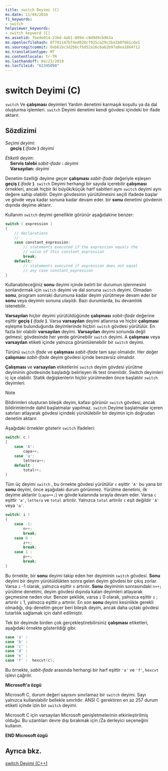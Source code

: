 ```yaml
---
title: switch Deyimi (C)
ms.date: 11/04/2016
f1_keywords:
- switch
helpviewer_keywords:
- switch keyword [C]
ms.assetid: fbede014-23bd-4ab1-8094-c8d9d9cb963a
ms.openlocfilehash: 0f781147bf4ed020cf925ca29c2ba1b0f601cde1
ms.sourcegitcommit: 0ab61bc3d2b6cfbd52a16c6ab2b97a8ea1864f12
ms.translationtype: MT
ms.contentlocale: tr-TR
ms.lasthandoff: 04/23/2019
ms.locfileid: "62345090"
---
```

# <a name="switch-statement-c"></a>switch Deyimi (C)

`switch` Ve **çalışması** deyimleri Yardım denetimi karmaşık koşullu ya da dal oluşturma işlemleri. `switch` Deyimi denetimi kendi gövdesi içindeki bir ifade aktarır.

## <a name="syntax"></a>Sözdizimi

*Seçimi deyimi*:<br/>
&nbsp;&nbsp;&nbsp;&nbsp;**geçiş (** *ifade* **)** *deyimi*

*Etiketli deyim*:<br/>
&nbsp;&nbsp;&nbsp;&nbsp;**Servis talebi** *sabit-ifade* **:** *deyimi*<br/>
&nbsp;&nbsp;&nbsp;&nbsp;**Varsayılan:** *deyimi*

Denetim özelliği deyime geçer **çalışması** *sabit-ifade* değeriyle eşleşen **geçiş (** *ifade* **)**. `switch` Deyimi herhangi bir sayıda içerebilir **çalışması** örnekleri, ancak hiçbir iki büyük/küçük harf sabitleri aynı `switch` deyimi aynı değere sahip olabilir. Deyim gövdesinin yürütülmesini seçili ifadede başlar ve gövde veya kadar sonuna kadar devam eder. bir **sonu** denetimi gövdenin dışında deyime aktarır.

Kullanım `switch` deyimi genellikle görünür aşağıdakine benzer:

```C
switch ( expression )
{
    // declarations
    // . . .
    case constant_expression:
        // statements executed if the expression equals the
        // value of this constant_expression
        break;
    default:
        // statements executed if expression does not equal
        // any case constant_expression
}
```

Kullanabileceğiniz **sonu** deyimi içinde belirli bir durumun işlenmesini sonlandırmak için `switch` deyimi ve dal sonuna `switch` deyimi. Olmadan **sonu**, program sonraki durumuna kadar deyim yürütmeye devam eder bir **sonu** veya deyimin sonuna ulaşıldı. Bazı durumlarda, bu devamlılık istenebilir.

**Varsayılan** hiçbir deyimi yürütüldüğünde **çalışması** *sabit-ifade* değerine eşittir **geçiş (**  *ifade* **)**. Varsa **varsayılan** deyimi atlanırsa ve hiçbir **çalışması** eşleşme bulunduğunda deyimlerinde hiçbiri `switch` gövdesi yürütülür. En fazla bir olabilir **varsayılan** deyimi. **Varsayılan** deyimi sonunda değil gelmesi; gövdesinde her yerde görünebilir `switch` deyimi. A **çalışması** veya **varsayılan** etiketi içinde yalnızca görüntülenebilir bir `switch` deyimi.

Türünü `switch` *ifade* ve **çalışması** *sabit-ifade* tam sayı olmalıdır. Her değer **çalışması** *sabit-ifade* deyim gövdesi içinde benzersiz olmalıdır.

**Çalışması** ve **varsayılan** etiketlerini `switch` deyim gövdesi yürütme deyiminin gövdesinde başladığı belirleyen ilk test önemlidir. Switch deyimleri iç içe olabilir. Statik değişkenlerin hiçbir yürütmeden önce başlatılır `switch` deyimleri.

> [!NOTE]
> Bildirimleri oluşturan bileşik deyim, kafası görünür `switch` gövdesi, ancak bildirimlerinde dahil başlatmalar yapılmaz. `switch` Deyime başlatmalar içeren satırları atlayarak gövdesi içindeki yürütülebilir bir deyimin için doğrudan denetim aktarır.

Aşağıdaki örnekler gösterir `switch` ifadeleri:

```C
switch( c )
{
    case 'A':
        capa++;
    case 'a':
        lettera++;
    default :
        total++;
}
```

Tüm üç deyimi `switch` , bu örnekte gövdesi yürütülür `c` eşittir `'A'` bu yana bir **sonu** deyimi, önce aşağıdaki durum görünmez. Yürütme denetimi, ilk deyime aktarılır (`capa++;`) ve gövde kalanında sırayla devam eder. Varsa `c` eşittir `'a'`, `lettera` ve `total` artırılır. Yalnızca `total` artırılır `c` eşit değildir `'A'` veya `'a'`.

```C
switch( i )
{
    case -1:
        n++;
        break;
    case 0 :
        z++;
        break;
    case 1 :
        p++;
        break;
}
```

Bu örnekte, bir **sonu** deyimi takip eden her deyiminin `switch` gövdesi. **Sonu** deyimi bir deyim yürütüldükten sonra gelen deyim gövdesi bir çıkış zorlar. Varsa `i` -1 olarak, yalnızca eşittir `n` artırılır. **Sonu** deyiminin sonrasındaki `n++;` yürütme denetimi, deyim gövdesi dışında kalan deyimleri atlayarak geçmesine neden olur. Benzer şekilde, varsa `i` 0 olarak, yalnızca eşittir `z` ; artırılır `i` 1, yalnızca eşittir `p` artırılır. En son **sonu** deyimi kesinlikle gerekli olmadığı, dışı denetim geçer beri bileşik deyim, ancak daha uçtaki gövdesi tutarlılık sağlamak için dahil edilmiştir.

Tek bir deyimde birden çok gerçekleştirebilirsiniz **çalışması** etiketleri, aşağıdaki örnekte gösterildiği gibi:

```C
case 'a' :
case 'b' :
case 'c' :
case 'd' :
case 'e' :
case 'f' :  hexcvt(c);
```

Bu örnekte, *sabit-ifade* arasında herhangi bir harf eşittir `'a'` ve `'f'`, `hexcvt` işlevi çağrılır.

**Microsoft'a özgü**

Microsoft C, durum değeri sayısını sınırlamaz bir `switch` deyimi. Sayı yalnızca kullanılabilir bellekle sınırlıdır. ANSI C gerektiren en az 257 durum etiketi içinde izin bir `switch` deyimi.

Microsoft C için varsayılan Microsoft genişletmelerinin etkinleştirilmiş olduğu. Bu uzantıları devre dışı bırakmak için /Za derleyici seçeneğini kullanın.

**END Microsoft özgü**

## <a name="see-also"></a>Ayrıca bkz.

[switch Deyimi (C++)](../cpp/switch-statement-cpp.md)
